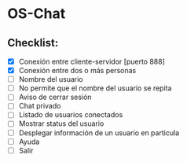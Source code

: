 # OS-Chat
## Checklist:

- [x] Conexión entre cliente-servidor [puerto 888]
- [x] Conexión entre dos o más personas
- [ ] Nombre del usuario 
- [ ] No permite que el nombre del usuario se repita
- [ ] Aviso de cerrar sesión
- [ ] Chat privado
- [ ] Listado de usuarios conectados
- [ ] Mostrar status del usuario
- [ ] Desplegar información de un usuario en particula
- [ ] Ayuda
- [ ] Salir
